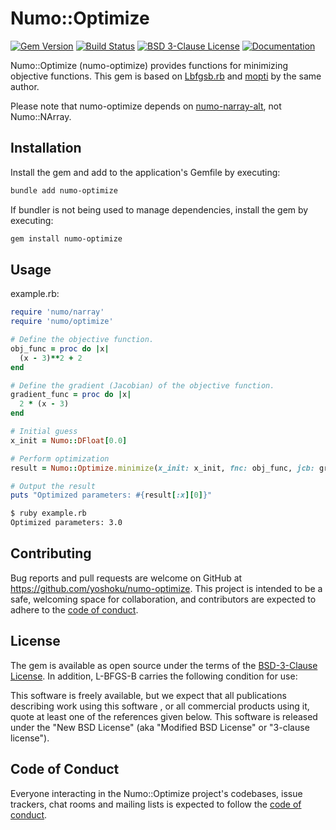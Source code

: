 # Numo::Optimize

[![Gem Version](https://badge.fury.io/rb/numo-optimize.svg?icon=si%3Arubygems)](https://badge.fury.io/rb/numo-optimize)
[![Build Status](https://github.com/yoshoku/numo-optimize/actions/workflows/main.yml/badge.svg)](https://github.com/yoshoku/numo-optimize/actions/workflows/main.yml)
[![BSD 3-Clause License](https://img.shields.io/badge/License-BSD%203--Clause-orange.svg)](https://github.com/yoshoku/numo-optimize/blob/main/LICENSE.txt)
[![Documentation](https://img.shields.io/badge/api-reference-blue.svg)](https://gemdocs.org/gems/numo-optimize/)

Numo::Optimize (numo-optimize) provides functions for minimizing objective functions.
This gem is based on [Lbfgsb.rb](https://github.com/yoshoku/lbfgsb.rb) and
[mopti](https://github.com/yoshoku/mopti) by the same author.

Please note that numo-optimize depends on [numo-narray-alt](https://github.com/yoshoku/numo-narray-alt), not Numo::NArray.

## Installation

Install the gem and add to the application's Gemfile by executing:

```bash
bundle add numo-optimize
```

If bundler is not being used to manage dependencies, install the gem by executing:

```bash
gem install numo-optimize
```

## Usage

example.rb:

```ruby
require 'numo/narray'
require 'numo/optimize'

# Define the objective function.
obj_func = proc do |x|
  (x - 3)**2 + 2
end

# Define the gradient (Jacobian) of the objective function.
gradient_func = proc do |x|
  2 * (x - 3)
end

# Initial guess
x_init = Numo::DFloat[0.0]

# Perform optimization
result = Numo::Optimize.minimize(x_init: x_init, fnc: obj_func, jcb: gradient_func)

# Output the result
puts "Optimized parameters: #{result[:x][0]}"
```

```sh
$ ruby example.rb
Optimized parameters: 3.0
```

## Contributing

Bug reports and pull requests are welcome on GitHub at https://github.com/yoshoku/numo-optimize.
This project is intended to be a safe, welcoming space for collaboration,
and contributors are expected to adhere to the [code of conduct](https://github.com/yoshoku/numo-optimize/blob/main/CODE_OF_CONDUCT.md).

## License

The gem is available as open source under the terms of the [BSD-3-Clause License](https://opensource.org/licenses/BSD-3-Clause).
In addition, L-BFGS-B carries the following condition for use:

This software is freely available, but we expect that all publications describing  work using this software ,
or all commercial products using it, quote at least one of the references given below.
This software is released under the "New BSD License" (aka "Modified BSD License" or "3-clause license").

## Code of Conduct

Everyone interacting in the Numo::Optimize project's codebases, issue trackers, chat rooms and mailing lists is expected to follow the [code of conduct](https://github.com/yoshoku/numo-optimize/blob/main/CODE_OF_CONDUCT.md).
